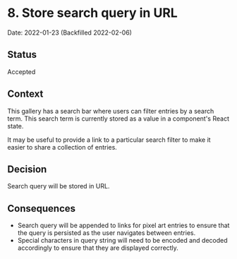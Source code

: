 # 8. Store search query in URL

Date: 2022-01-23 (Backfilled 2022-02-06)

## Status

Accepted

## Context

This gallery has a search bar where users can filter entries by a search term. This search term is currently stored as a value in a component's React state.

It may be useful to provide a link to a particular search filter to make it easier to share a collection of entries.

## Decision

Search query will be stored in URL.

## Consequences

- Search query will be appended to links for pixel art entries to ensure that the query is persisted as the user navigates between entries.
- Special characters in query string will need to be encoded and decoded accordingly to ensure that they are displayed correctly.